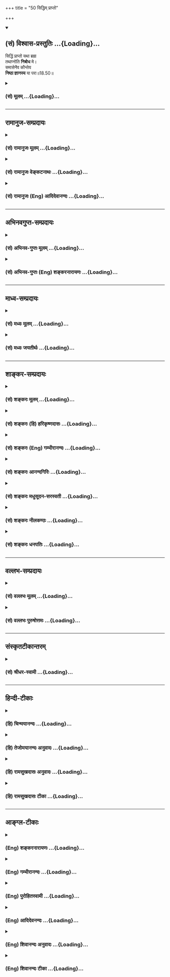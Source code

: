 +++
title = "50 सिद्धिम् प्राप्तो"

+++
<div class="js_include" newlevelforh1="2" title="(सं) विश्वास-प्रस्तुतिः" unfilled url="/purANam_vaiShNavam/mahAbhAratam/06-bhIShma-parva/03-bhagavad-gItA-parva/saMskRtam/vishvAsa-prastutiH/18_moxa-saMnyAsa-yogaH/50_siddhim_prApto.md">
<details open><summary><h2>(सं) विश्वास-प्रस्तुतिः ...{Loading}...</h2></summary>

सिद्धिं प्राप्तो यथा ब्रह्म  
तथाप्नोति **निबोध** मे।  
समासेनैव कौन्तेय  
**निष्ठा ज्ञानस्य** या परा॥18.50॥
</details>
</div>
<div class="js_include collapsed" newlevelforh1="3" title="(सं) मूलम्" unfilled url="/purANam_vaiShNavam/mahAbhAratam/06-bhIShma-parva/03-bhagavad-gItA-parva/saMskRtam/mUlam/18_moxa-saMnyAsa-yogaH/50_siddhim_prApto.md">
<details><summary><h3>(सं) मूलम् ...{Loading}...</h3></summary>

सिद्धिं प्राप्तो यथा ब्रह्म तथाप्नोति निबोध मे।  
समासेनैव कौन्तेय निष्ठा ज्ञानस्य या परा।।18.50।।
</details>
</div>


_________________
## रामानुज-सम्प्रदायः
<div class="js_include collapsed" newlevelforh1="3" title="(सं) रामानुजः मूलम्" unfilled url="/purANam_vaiShNavam/mahAbhAratam/06-bhIShma-parva/03-bhagavad-gItA-parva/saMskRtam/rAmAnujaH/mUlam/18_moxa-saMnyAsa-yogaH/50_siddhim_prApto.md">
<details><summary><h3>(सं) रामानुजः मूलम् ...{Loading}...</h3></summary>

।।18.50।।**सिद्धिं प्राप्तः** आप्रयाणाद् अहरहः
अनुष्ठीयमानकर्मयोगनिष्पाद्यध्यानसिद्धिं प्राप्तो **यथा** येन प्रकारेण
वर्तमानो **ब्रह्म** प्राप्नोति **तथा समासेन मे निबोध।** तद् एव ब्रह्म
विशिष्यते **निष्ठा ज्ञानस्य या परा** इति। ज्ञानस्य ध्यानात्मकस्य या परा
निष्ठा परं प्राप्यम् इत्यर्थः।

</details>
</div>
<div class="js_include collapsed" newlevelforh1="3" title="(सं) रामानुजः वेङ्कटनाथः" unfilled url="/purANam_vaiShNavam/mahAbhAratam/06-bhIShma-parva/03-bhagavad-gItA-parva/saMskRtam/rAmAnujaH/venkaTanAthaH/18_moxa-saMnyAsa-yogaH/50_siddhim_prApto.md">
<details><summary><h3>(सं) रामानुजः वेङ्कटनाथः ...{Loading}...</h3></summary>

  
  
।।18.50।। सिद्धिं प्राप्तः इत्यस्योक्तानुवादतां
सप्रकारहेतुनिर्देशेनाऽऽहआप्रयाणादिति। सिद्धिं प्राप्तस्य
ब्रह्मप्राप्त्यभिधानात्तद्व्यतिरिक्तविषयत्वज्ञापनायध्यानसिद्धिमित्युक्तम्। यथा
इत्यस्यानन्तरग्रन्थानुसारेण पुरुषव्यापारोपादेयप्रापकप्रकारपरतामाह -- येन
प्रकारेण वर्तमान इति। मे निबोध मत्तो निश्चयेनावधारयेत्यर्थः। परमे फले
ह्युपायो नितिष्ठति अतस्तदेवोपायपर्यवसानभूमितया निष्ठेत्युच्यत
इत्यभिप्रायेणाऽऽह -- तदेव ब्रह्म विशेष्यत इति।
ज्ञानशब्दस्यात्रानन्तरोच्यमानध्यानविश्रान्तिमाह -- ध्यानात्मकस्येति।  
  

</details>
</div>
<div class="js_include collapsed" newlevelforh1="3" title="(सं) रामानुजः (Eng) आदिदेवानन्दः" unfilled url="/purANam_vaiShNavam/mahAbhAratam/06-bhIShma-parva/03-bhagavad-gItA-parva/saMskRtam/rAmAnujaH/english/AdidevAnandaH/18_moxa-saMnyAsa-yogaH/50_siddhim_prApto.md">
<details><summary><h3>(सं) रामानुजः (Eng) आदिदेवानन्दः ...{Loading}...</h3></summary>

18.50 One who has attained 'perfection', viz., one who has attained
perfection in meditation generated by the Karma Yoga performed day after
day till death - how, in what way, he attains the brahman, learn this
from Me in brief. It is the same Brahman who is described as the supreme
consummation of knowledge. The meaning is that the self is the supreme
consummation, the supreme end, of knowledge which is of the nature of
meditation.

</details>
</div>


_________________
## अभिनवगुप्त-सम्प्रदायः
<div class="js_include collapsed" newlevelforh1="3" title="(सं) अभिनव-गुप्तः मूलम्" unfilled url="/purANam_vaiShNavam/mahAbhAratam/06-bhIShma-parva/03-bhagavad-gItA-parva/saMskRtam/abhinava-guptaH/mUlam/18_moxa-saMnyAsa-yogaH/50_siddhim_prApto.md">
<details><summary><h3>(सं) अभिनव-गुप्तः मूलम् ...{Loading}...</h3></summary>

।।18.41 -- 18.60।। एवमियता षण्णां प्रत्येकं त्रिस्वरूपत्वं धृत्यादीनां च
प्रतिपादितम्। तन्मध्यात्,सात्त्विके राशौ वर्तमानो दैवीं संपदं प्राप्त इह
ज्ञाने योग्यः; त्वं च तथाविधः इत्यर्जुनः प्रोत्साहितः। अधुना तु इदमुच्यते
-- यदि तावदनया ज्ञानबुद्ध्या कर्मणि भवान् प्रवर्तते तदा
स्वधर्मप्रवृत्त्या विज्ञानपूततया च न कर्मसंबन्धस्तव। अथैतन्नानुमन्यसे;
तदवश्यं तव प्रवृत्त्या तावत् भाव्यम् जातेरेव तथाभावे स्थितत्वात्। यतः
सर्वः स्वभावनियतः +++(S;;N स्वस्वभावनियतः )+++ कुतश्चिद्दोषात्
तिरोहिततत्स्वभावः +++(S;;N -- हिततत्तत्स्वभावः )+++ कंचित्कालं भूत्वापि;
तत्तिरोधायकविगमे स्वभावं व्यक्त्यापन्नं लभत एव। तथाहि एवंविधो वर्णनां
स्वभावः। एवमवश्यंभाविन्यां प्रवृत्तौ ततः फलविभागिता भवेत्।। तदाह --
ब्राह्मणेत्यादि अवशोऽपि तत् इत्यन्तम्। ब्राह्मणादीनां
कर्मप्रविभागनिरूपणस्य स्वभावोऽश्यं नातिक्रामति,+++(S; ; N omit न and read
अतिक्रामति )+++ इति क्षत्रियस्वभावस्य भवतोऽनिच्छतोऽपि प्रकृतिः स्वभावाख्या
नियोक्तृताम् अव्यभिचारेण भजते। केवलं तया नियुक्तस्य पुण्यपापसंबन्धः। अतः
मदभिहितविज्ञानप्रमाणपुरःसरीकारेण कर्माण्यनुतिष्ठ। तथा सति बन्धो
निवर्त्स्यति। इत्यस्यार्थस्य परिकरघटनतात्पर्यं +++(S; ; N -- करबन्धघटन --
)+++ महावाक्यार्थस्य। अवान्तरवाक्यानां स्पष्टा ( ष्टोऽ ) र्थः। समासेन +++(S
omits समासेन )+++ ( श्लो. 50 ) संक्षेपेण। ज्ञानस्य; प्रागुक्तस्य। निष्ठां (
ष्ठा ) वाग्जालपरिहारेण निश्चितामाह। बुद्ध्या विशुद्धया इत्यादि सर्वमेतत्
व्याख्यातप्रायमिति न पुनरायस्यते,+++(N -- रारभ्यते )+++।

</details>
</div>
<div class="js_include collapsed" newlevelforh1="3" title="(सं) अभिनव-गुप्तः (Eng) शङ्करनारायणः" unfilled url="/purANam_vaiShNavam/mahAbhAratam/06-bhIShma-parva/03-bhagavad-gItA-parva/saMskRtam/abhinava-guptaH/english/shankaranArAyaNaH/18_moxa-saMnyAsa-yogaH/50_siddhim_prApto.md">
<details><summary><h3>(सं) अभिनव-गुप्तः (Eng) शङ्करनारायणः ...{Loading}...</h3></summary>

18.50 See Comment under 18.60

</details>
</div>


_________________
## माध्व-सम्प्रदायः
<div class="js_include collapsed" newlevelforh1="3" title="(सं) मध्वः मूलम्" unfilled url="/purANam_vaiShNavam/mahAbhAratam/06-bhIShma-parva/03-bhagavad-gItA-parva/saMskRtam/madhvaH/mUlam/18_moxa-saMnyAsa-yogaH/50_siddhim_prApto.md">
<details><summary><h3>(सं) मध्वः मूलम् ...{Loading}...</h3></summary>

।।18.50।। यथा येनोपायेन सिद्धिं प्राप्तो ब्रह्माप्नोति तथा निबोध। या
सिद्धिर्ज्ञानस्य परा निष्ठा।

</details>
</div>
<div class="js_include collapsed" newlevelforh1="3" title="(सं) मध्वः जयतीर्थः" unfilled url="/purANam_vaiShNavam/mahAbhAratam/06-bhIShma-parva/03-bhagavad-gItA-parva/saMskRtam/madhvaH/jayatIrthaH/18_moxa-saMnyAsa-yogaH/50_siddhim_prApto.md">
<details><summary><h3>(सं) मध्वः जयतीर्थः ...{Loading}...</h3></summary>

।।18.50।। सिद्धिं प्राप्तः इति योगसिद्धिप्राप्त्यनन्तरं
ब्रह्मप्राप्तावुपायकथनं प्रतिज्ञायत इत्यन्यथाप्रतीतिनिरासार्थं व्याचष्टे
-- **यथे**ति। ब्रह्माप्नोति इत्यनुवादमात्रम्। तथा तमुपायम्। प्रतीत
एवार्थः किं न स्यात् इति चेत्; न सिद्धेर्ज्ञाननिष्ठात्मकत्वेनाभिधानात्।
ज्ञानस्य च ब्रह्मप्राप्तावनपेक्षत्वादिति भावेन निष्ठेत्येतद्व्याचष्टे --
**ये**ति।

</details>
</div>


_________________
## शाङ्कर-सम्प्रदायः
<div class="js_include collapsed" newlevelforh1="3" title="(सं) शङ्करः मूलम्" unfilled url="/purANam_vaiShNavam/mahAbhAratam/06-bhIShma-parva/03-bhagavad-gItA-parva/saMskRtam/shankaraH/mUlam/18_moxa-saMnyAsa-yogaH/50_siddhim_prApto.md">
<details><summary><h3>(सं) शङ्करः मूलम् ...{Loading}...</h3></summary>

।।18.50।। --,**सिद्धिं प्राप्तः** स्वकर्मणा ईश्वरं समभ्यर्च्य
तत्प्रसादजां कायेन्द्रियाणां ज्ञाननिष्ठायोग्यतालक्षणां सिद्धिं प्राप्तः
-- सिद्धिं प्राप्तः इति तदनुवादः उत्तरार्थः। किं तत् उत्तरम्; यदर्थः
अनुवादः इति; उच्यते -- **यथा** येन प्रकारेण ज्ञाननिष्ठारूपेण **ब्रह्म**
परमात्मानम् **आप्नोति; तथा** तं प्रकारं ज्ञाननिष्ठाप्राप्तिक्रमं **मे**
मम वचनात् **निबोध** त्वं निश्चयेन अवधारय इत्येतत्। किं विस्तरेण न इति आह
-- **समासेनैव** संक्षेपेणैव हे **कौन्तेय;** यथा ब्रह्म प्राप्नोति तथा
निबोधेति। अनेन या प्रतिज्ञाता ब्रह्मप्राप्तिः; ताम् इदंतया दर्शयितुम् आह
-- **निष्ठा ज्ञानस्य या परा** इति। निष्ठा पर्यवसानं परिसमाप्तिः
इत्येतत्। कस्य ब्रह्मज्ञानस्य या परा। कीदृशी सा यादृशम् आत्मज्ञानम्।
कीदृक् तत् यादृशः आत्मा। कीदृशः सः यादृशो भगवता उक्तः; उपनिषद्वाक्यैश्च
न्यायतश्च।।  
  
ननु विषयाकारं ज्ञानम्। न ज्ञानविषयः; नापि आकारवान् आत्मा इष्यते क्वचित्।
ननु आदित्यवर्णम् भारूपः स्वयंज्योतिः इति आकारवत्त्वम् आत्मनः श्रूयते। न
तमोरूपत्वप्रतिषेधार्थत्वात् तेषां वाक्यानाम् --
द्रव्यगुणाद्याकारप्रतिषेधे आत्मनः तमोरूपत्वे प्राप्ते तत्प्रतिषेधार्थानि
आदित्यवर्णम् (गीता 8।9) इत्यादीनि वाक्यानि। अरूपम् इति च विशेषतः
रूपप्रतिषेधात्। अविषयत्वाच्च -- न संदृशे तिष्ठति रूपमस्य न चक्षुषा
पश्यति कश्चनैनम् (श्वे0 उ₀ 4।20) अशब्दमस्पर्शम् (क0 उ₀ 1।3।15) इत्यादैः।
तस्मात् आत्माकारं ज्ञानम् इति अनुपपन्नम्।। कथं तर्हि आत्मनः ज्ञानम् सर्वं
हि यद्विषयं यत् ज्ञानम्; तत् तदाकारं भवति। निराकारश्च आत्मा इत्युक्तम्।
ज्ञानात्मनोश्च उभयोः निराकारत्वे कथं तद्भावनानिष्ठा इति न
अत्यन्तनिर्मलत्वातिस्वच्छत्वातिसूक्ष्मत्वोपपत्तेः आत्मनः। बुद्धेश्च
आत्मवत् नैर्मल्याद्युपपत्तेः आत्मचैतन्याकाराभासत्वोपपत्तिः। बुद्ध्याभासं
मनः; तदाभासानि इन्द्रियाणि; इन्द्रियाभासश्च देहः। अतः लौकिकैः देहमात्रे
एव आत्मदृष्टिः क्रियते।।  
  
देहचैतन्यवादिनश्च लोकायतिकाः चैतन्यविशिष्टः कायः पुरुषः इत्याहुः। तथा
अन्ये इन्द्रियचैतन्यवादिनः; अन्ये मनश्चैतन्यवादिनः; अन्ये
बुद्धिचैतन्यवादिनः। ततोऽपि आन्तरम् अव्यक्तम् अव्याकृताख्यम्
अविद्यावस्थम् आत्मत्वेन प्रतिपन्नाः केचित्। सर्वत्र बुद्ध्यादिदेहान्ते
आत्मचैतन्याभासता आत्मभ्रान्तिकारणम् इत्यतश्च आत्मविषयं ज्ञानं न
विधातव्यम्। किं तर्हि नामरूपाद्यनात्माध्यारोपणनिवृत्तिरेव कार्या;
आत्मचैतन्यविज्ञानं कार्यम्; अविद्याध्यारोपितसर्वपदार्थाकारैः विशिष्टतया
दृश्यमानत्वात् इति। अत एव हि विज्ञानवादिनो बौद्धाः विज्ञानव्यतिरेकेण
वस्त्वेव नास्तीति प्रतिपन्नाः; प्रमाणान्तरनिरपेक्षतां च स्वसंविदि
तत्वाभ्युपगमेन। तस्मात् अविद्याध्यारोपितनिराकरणमात्रं ब्रह्मणि
कर्तव्यम्; न तु ब्रह्मविज्ञाने यत्नः; अत्यन्तप्रसिद्धत्वात्।
अविद्याकल्पितनामरूपविशेषाकारापहृतबुद्धीनाम् अत्यन्तप्रसिद्धं सुविज्ञेयम्
आसन्नतरम् आत्मभूतमपि; अप्रसिद्धं दुर्विज्ञेयम् अतिदूरम् अन्यदिव च
प्रतिभाति अविवेकिनाम्। बाह्याकारनिवृत्तबुद्धीनां तु
लब्धगुर्वात्मप्रसादानां न अतः परं सुखं सुप्रसिद्धं सुविज्ञेयं
स्वासन्नतरम् अस्ति। तथा चोक्तम् -- प्रत्यक्षावगमं धर्म्यम् (गीता 9।2)
इत्यादि।। केचित्तु पण्डितंमन्याः निराकारत्वात् आत्मवस्तु न उपैति बुद्धिः।
अतः दुःसाध्या सम्यग्ज्ञाननिष्ठा इत्याहुः। सत्यम् एवं
गुरुसंप्रदायरहितानाम् अश्रुतवेदान्तानाम् अत्यन्तबहिर्विषयासक्तबुद्धीनां
सम्यक्प्रमाणेषु अकृतश्रमाणाम्। तद्विपरीतानां तु
लौकिकग्राह्यग्राहकद्वैतवस्तुनि सद्बुद्धिः नितरां दुःसंपाधा;
आत्मचैतन्यव्यतिरेकेण वस्त्वन्तरस्य अनुपलब्धेः; यथा च एतत् एवमेव; न
अन्यथा इति अवोचाम उक्तं च भगवता यस्या जाग्रति भूतानि सा निशा पश्यतो
मुनेः (गीता 2।69) इति। तस्मात् बाह्याकारभेदबुद्धिनिवृत्तिरेव
आत्मस्वरूपावलम्बनकारणम्। न हि आत्मा नाम कस्यचित् कदाचित् अप्रसिद्धः
प्राप्यः हेयः उपादेयो वा अप्रसिद्धे हि तस्मिन् आत्मनि स्वार्थाः सर्वाः
प्रवृत्तयः व्यर्थाः प्रसज्येरन्। न च देहाद्यचेतनार्थत्वं शक्यं
कल्पयितुम्। न च सुखार्थं सुखम्; दुःखार्थं दुःखम्।
आत्मावगत्यवसानार्थत्वाच्च सर्वव्यवहारस्य। तस्मात् यथा स्वदेहस्य
परिच्छेदाय न प्रमाणान्तरापेक्षा; ततोऽपि आत्मनः अन्तरतमत्वात् तदवगतिं
प्रति न प्रमाणान्तरापेक्षा इति आत्मज्ञाननिष्ठा विवेकिनां सुप्रसिद्धा इति
सिद्धम्।। येषामपि निराकारं ज्ञानम् अप्रत्यक्षम्; तेषामपि ज्ञानवशेनैव
ज्ञेयावगतिरिति ज्ञानम् अत्यन्तप्रसिद्धं सुखादिवदेव इति अभ्युपगन्तव्यम्।
जिज्ञासानुपपत्तेश्च -- अप्रसिद्धं चेत् ज्ञानम्; ज्ञेयवत् जिज्ञास्येत।
यथा ज्ञेयं घटादिलक्षणं ज्ञानेन ज्ञाता व्याप्तुम् इच्छति; तथा ज्ञानमपि
ज्ञानान्तरेण ज्ञातव्यम् आप्तुम् इच्छेत्। न एतत् अस्ति। अतः
अत्यन्तप्रसिद्धं ज्ञानम्; ज्ञातापि अत एव,प्रसिद्धः इति। तस्मात् ज्ञाने
यत्नो न कर्तव्यः; किं तु अनात्मनि आत्मबुद्धिनिवृत्तावेव। तस्मात्
ज्ञाननिष्ठा सुसंपाद्या।। सा इयं ज्ञानस्य परा निष्ठा उच्यते; कथं कार्या
इति --,

</details>
</div>
<div class="js_include collapsed" newlevelforh1="3" title="(सं) शङ्करः (हि) हरिकृष्णदासः" unfilled url="/purANam_vaiShNavam/mahAbhAratam/06-bhIShma-parva/03-bhagavad-gItA-parva/saMskRtam/shankaraH/hindI/harikRShNadAsaH/18_moxa-saMnyAsa-yogaH/50_siddhim_prApto.md">
<details><summary><h3>(सं) शङ्करः (हि) हरिकृष्णदासः ...{Loading}...</h3></summary>

।।18.50।। पूर्वोक्त स्वधर्मानुष्ठानद्वारा ईश्वरार्चनरूप साधनसे उत्पन्न
हुई; ज्ञाननिष्ठाप्राप्तिकी योग्यतारूप सिद्धिको; जो प्राप्त कर चुका है और
जिसमें आत्मविषयक विवेकज्ञान उत्पन्न हो गया है; उस पुरुषको; जिस क्रमसे
केवल आत्मज्ञाननिष्ठारूप नैष्कर्म्यसिद्धि मिलती है; वह ( क्रम ) बतलाना
है; अतः कहते हैं --, सिद्धिको प्राप्त हुआ; अर्थात् अपने कर्मोंद्वारा
ईश्वरकी पूजा करके; उसकी कृपासे उत्पन्न हुई शरीर और इन्द्रियोंकी
ज्ञाननिष्ठाप्राप्तिका योग्यतारूप सिद्धिको प्राप्त हुआ पुरुष -- यह
पुनरुक्ति आगे कहे जानेवाले वचनोंके साथ सम्बन्ध जो़ड़नेके लिये है। वे आगे
कहे जानेवाले वचन कौनसे हैं जिनके लिये पुनरुक्ति है सो बतलाते हैं -- जिस
ज्ञाननिष्ठारूप प्रकारसे ( साधक ब्रह्मको) -- परमात्माको पाता है; उस
प्रकारको ; यानी ज्ञाननिष्ठाप्राप्तिके क्रमको; तू मेरे वचनोंसे
निश्चयपूर्वक समझ। क्या ( उसका ) विस्तारपूर्वक ( वर्णन करेंगे ) इसपर कहते
हैं कि नहीं। हे कौन्तेय समाससे अर्थात् संक्षेपसे ही; जिस क्रमसे ब्रह्मको
प्राप्त होता है; उसे समझ। इस वाक्यसे जिस ब्रह्मप्राप्तिके लिये प्रतिज्ञा
की थी; उसे इदंरूपसे ( स्पष्ट ) दिखानेके लिये कहते हैं कि ज्ञानकी जो
परानिष्ठा है उसको सुन। अन्तिम अवधिपरिसमाप्तिका नाम निष्ठा है। ऐसी जो
ब्रह्मज्ञानकी परमावधि है ( उसको सुन )। वह ( ब्रह्मज्ञानकी निष्ठा ) कैसी
है जैसा कि आत्मज्ञान है। वह कैसा है जैसा आत्मा है। वह,( आत्मा ) कैसा है
जैसा भगवान्ने बतलाया है तथा जैसा उपनिषद्वाक्योंद्वारा कहा गया है और जैसा
न्यायसे सिद्ध है। पू₀ -- ज्ञान विषयाकार होता है; परंतु आत्मा न तो कहीं
भी विषय माना जाता है और न आकारवान् ही। उ₀ -- किंतु आदित्यवर्ण
प्रकाशस्वरूप स्वयंज्योति इस तरह आत्माका आकारवान् होना तो श्रुतिमें कहा
है। पू₀ -- यह कहना ठीक नहीं क्योंकि वे वाक्य तमःस्वरूपत्वका निषेध करनेके
लिये कहे गये हैं। अर्थात् आत्मामें द्रव्यगुण आदिके आकारका प्रतिषेध
करनेपर जो आत्माके अन्धकाररूप माने जानेकी आशङ्का होती है; उसका प्रतिषेध
करनेके लिये ही आदित्यवर्णम् इत्यादि वाक्य हैं क्योंकि अरूपम् आदि
वाक्योंसे विशेषतः रूपका प्रतिषेध किया गया है और इसका ( आत्माका ) रूप
इन्द्रियोंके सामने नहीं ठहरता; इसको ( आत्माको ) कोई भी आंखोंसे नहीं देख
सकता यह अशब्द है; अस्पर्श है इत्यादि वचनोंसे भी आत्मा किसीका विषय नहीं
है; यह बात कही गयी है। सुतरां जैसा आत्मा है वैसा ही ज्ञान है यह कहना
युक्तियुक्त नहीं है। तब फिर आत्माका ज्ञान कैसे होता है क्योंकि सभी
ज्ञान; जिसको विषय करते हैं उसीके आकारवाले होते हैं और आत्मा निराकार है
ऐसा कहा है। फिर ज्ञान और आत्मा दोनों निराकार होनेसे उसमें भावना और
निष्ठा कैसे हो सकती है उ₀ -- यह कहना ठीक नहीं क्योंकि आत्माका अत्यन्त
निर्मलत्व; स्वच्छत्व और सूक्ष्मत्व सिद्ध है और बुद्धिका भी आत्माके सदृश
निर्मलत्व आदि सिद्ध है; इसलिये उसका आत्मचैतन्यके आकारसे आभासित होना बन
सकता है। बुद्धिसे आभासित मन; मनसे आभासित इन्द्रियाँ और इन्द्रियोंसे
आभासित स्थूल शरीर है। इसलिये सांसारिक मनुष्य देहमात्रमें ही आत्मदृष्टि
करते हैं। देहात्मवादी लोकायतिक; चेतनाविशिष्ट शरीर ही आत्मा है ऐसा कहते
हैं; दूसरे; इन्द्रियोंको चेतन कहनेवाले हैं तथा कोई मनको और कोई बुद्धिको
चेतन कहनेवाले हैं। कितने ही; उस बुद्धिके भी भीतर व्याप्त;
अव्यक्तकोअव्याकृतसंज्ञक अविद्यावस्थ ( चिदाभास ) को आत्मरूपसे समझनेवाले
हैं। बुद्धिसे लेकर शरीरपर्यन्त सभी जगह आत्मचैतन्यका आभास ही उनमें
आत्माकी भ्रान्तिका कारण है। अतः ( यह सिद्ध हुआ कि ) आत्मविषयक ज्ञान
विधेय नहीं है। तो क्या विधेय है नामरूप आदि अनात्मा वस्तुओंका जो आत्मामें
अध्यारोप है उसकी निवृत्ति ही कर्तव्य है। आत्मचैतन्यका विज्ञान प्राप्त
करना नहीं है क्योंकि ज्ञान; अविद्याद्वारा आरोपित समस्त पदार्थोंके
आकारमें ही विशेषरूपसे ग्रहण किया हुआ है। यही कारण है कि विज्ञानवादी
बौद्ध विज्ञानसे अतिरिक्त अन्य कोई वस्तु ही नहीं है इस प्रकार मानते हैं
और उस ज्ञानको स्वसंवेद्य माननेके कारण प्रमाणान्तरकी आवश्यकता नहीं मानते।
सुतरां ब्रह्ममें जो अविद्याद्वारा अध्यारोप किया गया है; उसका
निराकरणमात्र कर्तव्य है। ब्रह्मज्ञानके लिये प्रयत्न कर्तव्य नहीं है
क्योंकि ब्रह्म तो अत्यन्त प्रसिद्ध ही है। ब्रह्म यद्यपि अत्यन्त
प्रसिद्ध; सुविज्ञेय; अति समीप और आत्मस्वरूप है तो भी वह विवेकरहित
मनुष्योंको; अविद्याकल्पित नामरूपके भेदसे उनकी बुद्धि भ्रमित हो जानेके
कारण; अप्रसिद्ध; दुर्विज्ञेय; अति दूर और दूसरासा प्रतीत हो रहा है। परंतु
जिनकी बाह्याकार बुद्धि निवृत्त हो गयी है; जिन्होंने गुरु और आत्माकी कृपा
लाभ कर ली है; उनके लिये इससे अधिक सुप्रसिद्ध; सुविज्ञेय; सुखस्वरूप और
अपने समीप कुछ भी नहीं है। प्रत्यक्षउपलब्ध धर्ममय इत्यादि वाक्योंसे भी
यही बात कही गयी है। कितने ही अपनेको पण्डित माननेवाले यों कहते हैं कि
आत्मतत्त्व निराकार होनेके कारण उसको बुद्धि नहीं पा सकती अतः सम्यक्
ज्ञाननिष्ठा दुःसाध्य है। ठीक है; जो गुरुपरम्परासे रहित हैं; जिन्होंने
वेदान्तवाक्योंको ( विधिपूर्वक ) नहीं सुना है; जिनकी बुद्धि सांसारिक
विषयोंमें अत्यन्त आसक्त हो रही है; जिन्होंने यथार्थ ज्ञान करानेवाले
प्रमाणोंमें परिश्रम नहीं किया है; उनके लिये यही बात है। परंतु जो उनसे
विपरीत हैं; उनके लिये तो; लौकिक ग्राह्यग्राहक भेदयुक्त,वस्तुओंमें सद्भाव
सम्पादन करना ( इनको सत्य समझना ) अत्यन्त कठिन है क्योंकि उनको
आत्मचैतन्यसे अतिरिक्त दूसरी वस्तुकी उपलब्धि ही नहीं होती। यह ठीक इसी तरह
है; अन्यथा नहीं है। यह बात हम पहले सिद्ध कर आये हैं और भगवान्ने भी कहा
है कि जिसमें सब प्राणी जागते हैं; ज्ञानी मुनिकी वही रात्रि है इत्यादि।
सुतरां आत्मस्वरूपके अवलम्बनमें; बाह्य नानाकार भेदबुद्धिकी निवृत्ति ही
कारण है क्योंकि आत्मा कभी किसीके भी लिये अप्रसिद्ध; प्राप्तव्य; त्याज्य
या उपादेय नहीं हो सकता। आत्माको अप्रसिद्ध मान लेनेपर तो सभी
प्रवृत्तियोंको निरर्थक मानना सिद्ध होगा। इसके सिवा न तो यह कल्पना की जा
सकती है कि अचेतन शरीरादिके लिये ( सब कर्म किये जाते हैं ) और न यही कि
सुखके लिये सुख है या दुःखके लिये दुःख है क्योंकि सारे व्यवहारका प्रयोजन
अन्तमें आत्माके ज्ञानका विषय बन जाना है। इसलिये; जैसे अपने शरीरको
जाननेके लिये अन्य प्रमाणकी अपेक्षा नहीं है; वैसे ही आत्मा उससे भी अधिक
अन्तरतम होनेके कारण आत्माको जाननेके लिये प्रमाणान्तरकी आवश्यकता नहीं है
अतः यह सिद्ध हुआ कि विवेकियोंके लिये आत्मज्ञाननिष्ठा सुप्रसिद्ध है।
जिनके मतमें ज्ञान निराकार और अप्रत्यक्ष है उनको भी; ज्ञेयका बोध ( अनुभव
) ज्ञानके ही अधीन होनेके कारण; सुखादिकी तरह ही ज्ञान अत्यन्त प्रसिद्ध
है; यह मान लेना चाहिये। तथा ज्ञानको जाननेके लिये जिज्ञासा नहीं होती
इसलिये भी ( यह मान लेना चाहिये कि ज्ञान प्रत्यक्ष है ) यदि ज्ञान
अप्रत्यक्ष होता; तो अन्य ज्ञेय वस्तुओंकी तरह उसको भी जाननेके लिये इच्छा
की जाती; अर्थात् जैसे ज्ञाता ( पुरुष ) घटादिरूप ज्ञेय पदार्थोंका ज्ञानके
द्वारा अनुभव करना चाहता है; उसी तरह उस ज्ञानको भी अन्य ज्ञानके द्वारा
जाननेकी इच्छा करता; परंतु यह बात नहीं है।  
  
सुतरां ज्ञान अत्यन्त प्रत्यक्ष है और इसीलिये ज्ञाता भी अत्यन्त ही
प्रत्यक्ष है। अतः ज्ञानके लिये प्रयत्न कर्तव्य नहीं है; किंतु
अनात्मबुद्धिकी निवृत्तिके लिये ही कर्तव्य है इसीलिये ज्ञाननिष्ठा
सुसंपाद्य है।।50।।

</details>
</div>
<div class="js_include collapsed" newlevelforh1="3" title="(सं) शङ्करः (Eng) गम्भीरानन्दः" unfilled url="/purANam_vaiShNavam/mahAbhAratam/06-bhIShma-parva/03-bhagavad-gItA-parva/saMskRtam/shankaraH/english/gambhIrAnandaH/18_moxa-saMnyAsa-yogaH/50_siddhim_prApto.md">
<details><summary><h3>(सं) शङ्करः (Eng) गम्भीरानन्दः ...{Loading}...</h3></summary>

18.50 Nibodha, understand for certain; me, from Me, from My utterance-.
Is it elaborately; The Lord says, no, samasena, in brief; eva, indeed, O
son of Kunti, how siddhim praptah, one who has achieved success, one
who, by worshipping God through one's duties, has achieved success in
the form of fitness of the body and organs for steadfastness in
Knowledge, which comes from His grace; (-the reiteration of the phrase
siddhim praptah is meant for introducing what follows; what is that
succeeding subject for which this reiteration stands is being answered:)
yatha tatha, that process by which, that process in the form of
steadfastness in Knowledge, by which that process of aciring
steadfastness in Knowledge by which; apnoti, attains; brahma, Brahman,
th supreme Self-. In order to point out-as 'It is this'-the realization
of Brahman which was promised in, 'that process by which one৷৷.attains
Brahman,' the Lord says; ya, which; is the para, supreme; nistha,
consummation, i.e. the supreme culmination; jnanasya, of Knowledge. Of
what; Of the knowledge of Brahman. Of what kind is it; It is of the same
kind as the realization of the Self. Of what kind is that; As is the
Self. Of what nature is It; As has been described by the Lord and the
Upanisadic texts, and established through reason. Objection: Is it not
that knowledge takes the form of its object; But it is not admitted
anywhere that the Self is an object, or even that It has form.
Pseudo-Vedantin: Is it not heard of in such texts as, 'radiant like the
sun' (Sv. 3.8), 'Of the nature of effulgence' (Ch. 3.14.2) and
'Self-effulgent' (Br. 4.3.9), that the Self has form; Objection: No,
because those sentences are meant for refuting the idea that the Self is
of the nature of darkness. When the Self is denied of possessing forms
of substance, ality, etc., the contingency arises of the Self's being of
the nature of darkness. The sentences, 'radiant like the sun,' etc. are
meant for ruting this. And this follows from the specific denial of from
by saying, 'Formless' (Ka. 1.3.15), and from such texts as, 'His form
does not exist within the range of vision; nobody sees Him with the eye'
(Ka. 2.3.9: Sv. 4.20), 'soundless, touchless' (ka. 1.3.15), etc. which
show that the Self is not an object of perception. Therefore it remains
unproved that there can be any knowledge which takes the form of the
Self. How, then, can there be the knowledge of the Self; For, all
knowledge that there can be with regard to objects assumes their
respective forms. And it has been said that the Self has no form.
Moreover, if both knowledge and the Self be formless, then how can there
be the consummation \[Firmness in Self-realization.\] of the (repeated)
contemplation on that (knowledge of the Self); Vedantin: No. Since it
can be established that the Self is supremely taintless, pure and
subtle, and it can also be established that the intellect can have
taintlessness etc. like the Self, therefore it stands to reason that the
intellect can take a form resembling the consciousness of the Self. The
mind becomes impressed with the semblance of the intellect; the organs
become impressed with the semblance of the mind; and the body becomes
impressed with the semblance of hte organs. Hence it is that the idea of
the body itself being the Self is held by ordinary people. The
Lokayatikas (materialists), who hold that the body is identical with
consciousness, say that a person is a body endowed with consciousness;
so also there are others who say that the organs are identical with
consciousness; there are others who say that the mind is identical with
consciousness, and still others who say that the intellect is identical
with consciousness. Some accept as the Self the Unmanifest \[The inmost
Ruler (antaryamin), possessing a semblance of Consciousness.\], called
the Undifferentiated, which is more internal than that (intellect) and
is within the domain of (primordial) ignorance. Indeed, in every case,
beginning from the intellect to the body, the cause of mis-conceived
Selfhood is the semblance of the Consciousness that is the Self. Hence,
knowledge about the Self is not a subject for injunction. What then;
Only the eradication of the superimposition of name, form, etc., which
are not the Self, is what has to be undertaken, but not the knowledge of
the Self that is Consciousness. For it is the Self which is experienced
as possessed of the forms of all the various objects that are
superimposed (on It) through ignorance. It is evidently because of this
that the Buddhists who uphold the view of (momentary) consciousness have
concluded that there is no substance at all apart from (momentary)
consciousness, and that it is not in need of any other valid proof since
they hold that it is self-cognized. Therefore, what is to be undertaken
is only the elimination of the superimposition on Brahman through
ignorance, but no effort is needed for knowing Brahman (Consciousness),
for It is ite self-evident! It is because the intellect is distracted by
particular appearances of name and form imagined through ignorance that
Brahman, even though self-evident, easily realizable, nearer than all
else and identical with oneself, appears to be concealed, difficult to
realize, very far and different, But to those whose intellect has become
free from external appearances and who have obtained the grace of a
teacher and serenity of mind, there is nothing more blissful, manifest,
well known, easily realized and nearer to oneself than this Self. And
thus it has been declared, 'directly realizable, righteous,' etc. (9.2).
However, some wiseacres assert that the intellect cannot comprehend the
entity called the Self since It is formless; hence, complete
steadfastness in Knowledge is impossible. This is truly so for those who
have not associated with a traditional line of teachers; who have not
heard the Upanisads; whose intellects are too much engrossed with
external objects; and who have not applied themselves diligently to the
perfect means of knowledge. For those, on the other hand, who are the
opposite of these, it is absolutely impossible to have the idea of
reality with regard to empirical objects, which are within the realm of
duality involving the knower and the known, because in their case there
is no perception of any other thing apart from the Consciousness that is
the Self. We have already said how this is certainly so and not
otherwise. It has been stated by the Lord also, 'That during which
creatures keep awake, it is night to the seeing sage' (2.69). Therefore,
the cessation of the perception of differences in the form of external
things is alone the cause of resting in the reality of the Self. For,
that which is called the Self is never an object which is not well
known, attainable, rejectable or acceptable to anyone at any time. Were
that Self to be indeed not self-evident, all activities would become
meaningless. \[According to Ast. the latter portion of this sentence is:
svarthah sarvah pravrttayah vyarthah prasajyeran, all activities meant
for one's own benefit would become meaningless.-Tr.\]. For it cannot be
imagined that they could be undertaken for unconscious objects like the
body etc. Besides, it cannot be that pleasure is for pleasure's sake, or
that sorrow is for sorrow's sake. Moreover, all empirical dealings are
meant for culminating in the realization of the Self. \[According to
B.S. 3.4.26, 'On the strength of the Upanisadic sanction of sacrifices
etc. all religious activities as well are necessary৷৷.', sacrifices etc.
are meant for leading to the realization of the Self, without which they
would become meaningless.\] Therefore, just as for knowing one's own
body there is no need of any other (external) means of knowledge so also
there is no need of any other means of knowledge, for the realization of
the Self which is innermost (in relation to the body etc.). Hence it is
established that steadfastness in the knowledge of the Self is a fact
very well known to the discriminating people. Even to those who hold
that knowledge is formless and not cognized by direct perception,
cognition of an object is dependent on knowledge. Hence it has to be
admitted that knowledge is as immediate as pleasure etc. And this
follows also from the impossibility of a desire to know (knowledge). Had
knowledge been not self-evident, it could have been sought for like any
object of knowledge. And in that case, as \[This is Ast.'s reading;
others read tatha.-Tr.\] a knower seeks to perceive through knowledge
such objects of knowledge as pot etc., similarly the knower would have
sought to perceive knowledge through another knowledge! But this is not
the case. Therefore knowledge is ite self-revealing, and for the very
same reason the knower also is self-revealed. Hence, effort is not
needed for knowledge, but only for the removal of the notion of what is
not-Self. \[In place of anatma-buddhi-nivrttau, Ast. has 'anatmani
atma-buddhi-nivrttau, for the termination of thinking what is not the
Self as the Self'.-Tr.\] Conseently, steadfastness in Knowledge is easy
of accomplishment. It is being stated how this supreme consummation of
Knowledge is to be attained:

</details>
</div>
<div class="js_include collapsed" newlevelforh1="3" title="(सं) शङ्करः आनन्दगिरिः" unfilled url="/purANam_vaiShNavam/mahAbhAratam/06-bhIShma-parva/03-bhagavad-gItA-parva/saMskRtam/shankaraH/AnandagiriH/18_moxa-saMnyAsa-yogaH/50_siddhim_prApto.md">
<details><summary><h3>(सं) शङ्करः आनन्दगिरिः ...{Loading}...</h3></summary>

।।18.50।। ज्ञानप्राप्तियोग्यतावतो जातसम्यग्धियस्तत्फलप्राप्तौ
मुक्तावुक्तायां वक्तव्यशेषो नास्तीत्याशङ्क्याह -- **पूर्वोक्तेनेति।**
क्रमाख्यं वस्तु तदित्युच्यते। सिद्धिं प्राप्त इत्युक्तमेव कस्मादनूद्यते
तत्राह -- **तदनुवाद इति।** उत्तरमेव प्रश्नपूर्वकं स्फोरयति -- **किं
तदित्यादिना।** ज्ञाननिष्ठाप्राप्तिक्रमस्य विस्तरेणोक्तौ
दुर्बोधत्वमाशङ्क्य परिहरति -- **किमिति।** चतुर्थपादस्य
पूर्वेणासङ्गतिमाशङ्क्याह -- **यथेति।** निष्ठायाः
सापेक्षत्वात्प्रतिसंबन्धि प्रतिनिर्देष्टव्यमित्याह -- **कस्येति।** या
ब्रह्मज्ञानस्य परा निष्ठा सा प्रकृतस्य ज्ञानस्य निष्ठेत्याह --
**ब्रह्मेति।** तस्य परा निष्ठा न प्रसिद्धेति कृत्वा साधनानुष्ठानाधीनतया
साध्येति मत्वा पृच्छति -- **कीदृशीति।** प्रसिद्धमात्मज्ञानमनुरुध्य
ब्रह्मज्ञाननिष्ठा सुज्ञानेत्याह -- **यादृशमिति।** तत्रापि
प्रसिद्धिरसिद्धेति शङ्कते -- **कीदृगिति।** अर्थेनैव विशेषो हीति
न्यायेनोत्तरमाह -- **यादृश इति।** तस्मिन्नपि
विप्रतिपत्तेरप्रसिद्धिमभिसंधाय पृच्छति -- **कीदृश इति।**
भगवद्वाक्यान्युपनिषद्वाक्यानि चाश्रित्य परिहरति -- **यादृश इति।** न
जायते म्रियते वेत्यादीनि वाक्यानि। कूटस्थत्वमसङ्गत्वमित्यादिन्यायः।
ज्ञानस्य,विषयाकारत्वादात्मनश्चाविषयत्वादनाकारत्वाच्च
तदाकारज्ञानायोगादात्मप्रसिद्धावपि नात्मज्ञानप्रसिद्धिरिति शङ्कते --
**नन्विति।** आकारवत्त्वमात्मनः श्रुतिसिद्धमिति सिद्धान्ती शङ्कते --
**नन्वादित्येति।** उक्तवाक्यानामन्यार्थत्वदर्शनेन पूर्ववादी परिहरति --
**नेत्यादिना।** संग्रहवाक्यं प्रपञ्चयति -- **द्रव्येति।**
इतश्चाकारवत्त्वमात्मनो नास्तीत्याह -- **अरूपमिति।** यदात्मनो
विषयत्वाभावात्तद्विषयं ज्ञानं न संभवतीत्युक्तं तदुपपादयति --
**अविषयत्वाच्चेति।** आत्मनोऽविषयत्वे श्रुतिमुदाहरति -- **नेत्यादिना।**
संदृशे सम्यग्दर्शनविषयत्वायास्यात्मनो रूपं न तिष्ठतीत्यर्थः। तदेव
करणागोचरत्वेनोपपादयति -- **नेति।** शब्दादिशून्यत्वाच्चात्मा विषयो न
भवतीत्याह -- **अशब्दमिति।** आत्मनो विषयत्वाकारवत्त्वयोरभावे फलितमाह --
**तस्मादिति।** ज्ञानस्यात्माकारत्वाभावे सत्यात्मज्ञानमिति
व्यपदेशासिद्धिरित्येकदेशी शङ्कते -- **कथं तर्हीति।**
कात्रानुपपत्तिरित्याशङ्क्याह -- **सर्वं हीति।** आत्मनोऽपि तर्हि
विषयत्वेन ज्ञानस्य तदाकारत्वं स्यादित्याशङ्क्याह -- **निराकारश्चेति।**
आत्मनो विषयत्वराहित्यं चकारार्थः। आत्मवत्तज्ज्ञानस्यापि तर्हि
निराकारत्वं भविष्यतीत्यत्राह -- **ज्ञानेति।** तच्छब्देनात्मज्ञानं
गृह्यते। तस्य भावना पौनःपुन्येनानुसन्धानं तस्यानिष्ठा
समाप्तिरात्मसाक्षात्कारदार्ढ्यं नचैतत्सर्वमात्मनो ज्ञानस्य वा
निराकारत्वे सिध्यतीत्यर्थः। ज्ञानात्मनोः साम्योपन्यासेन सिद्धान्ती
समाधत्तेनेत्यादिना। यथोक्तसाम्यानुसारादात्मचैतन्याभासव्याप्ता
ज्ञानपरिणामवती बुद्धिः साभासबुद्धिव्याप्तं मनः
साभासमनोव्याप्तानीन्द्रियाणि साभासेन्द्रियव्याप्तः स्थूलो देहः। तत्र
लौकिकभ्रान्तिं प्रमाणयति -- **अत इति।** आत्मदृष्टेर्देहमात्रे
दृष्टत्वात्तत्र चैतन्याभासव्याप्तिरिन्द्रियद्वारा कल्प्यत इन्द्रियेषु च
तद्दृष्टिदर्शनाच्चैतन्याभासवत्त्वं मनोद्वारा सिध्यति मनसि
चात्मदृष्टेश्चैतन्याभासवत्त्वं बुद्धिद्वारा लभ्यते बुद्धौ
चात्मदृष्टेरज्ञानद्वारा चैतन्याभाससिद्धिरित्यर्थः। देहे
लौकिकमात्मत्वदर्शनं न्यायाभावादुपेक्षितमित्याशङ्क्याह -- **देहेति।**
तथापि कथमिन्द्रियाणां न्यायहीनमात्मत्वमिष्टमित्याशङ्क्याह -- **तथेति।**
तथापि मनसो यदात्मत्वं तन्न्यायशून्यमित्याशङ्क्याह -- **अन्य इति।**
बुद्धेरात्मत्वमपि न्यायोपेतमिति सूचयति -- **अन्ये बुद्धीति।** देहादौ
बुध्यन्ते परमात्मत्वबुद्धिर्नान्यत्रेति नियमं वारयति -- **ततोऽपीति।**
तत्र हि साभासेऽन्तर्यामिणि कारणोपासकानामात्मत्वधीरस्तीत्यर्थः।
बुद्ध्यादौ देहान्ते लौकिकपरीक्षकाणामात्मत्वभ्रान्तौ साघारणं कारणमाह --
**सर्वत्रेति।** आत्मज्ञानस्य लौकिकपरीक्षकप्रसिद्धत्वादेव विधिविषयत्वमपि
परेष्टं परास्तमित्याह -- **इत्यत इति।** ज्ञानस्य विधेयत्वाभावे किं
कर्तव्यं द्रष्टव्यादिवाक्यैरित्याशङ्क्याह -- **किंतर्हीति।**
आत्मज्ञानस्याविधेयत्वे प्रागुक्तमतःशब्दितं हेतुं विवृणोति --
**अविद्येति।** देहेन्द्रियमनोबुद्ध्यव्यक्तैरुपलभ्यमानैः सहोपलभ्यते
चैतन्यं नान्यथा तेषामुपलम्भो जडत्वादित्यत्र विज्ञानवादिभ्रान्तिं
प्रमाणयति -- **अतएवेति।** सर्वं ज्ञेयं ज्ञानव्याप्तमेव ज्ञायते तेन
ज्ञानातिरिक्तं नास्त्येव वस्तु; संमतं हि स्वप्नदृष्टं वस्तु
ज्ञानातिरिक्तं नास्तीति ते भ्राम्यन्तीत्यर्थः। ज्ञानस्यापि
ज्ञेयत्वाज्ज्ञातृ वस्त्वन्तरमेष्टव्यमित्याशङ्क्याह --
**प्रमाणान्तरेति।** ज्ञानस्य स्वेनैव
ज्ञेयत्वोपगमनेनातिरिक्तप्रमाणनिरपेक्षतां च प्रतिपन्ना इति संबन्धः।
ब्रह्मात्मनि ज्ञानस्य सिद्धत्वेनाविधेयत्वे फलितमाह -- **तस्मादिति।**
यत्नोऽत्र भावना। ब्रह्मणस्तज्ज्ञानस्य चात्यन्तप्रसिद्धत्वे कथं
ब्रह्मण्यन्यथा प्रथा लौकिकानामित्यत्राह -- **अविद्येति।** यथाप्रतिभासं
दुर्विज्ञेयत्वादिरूपमेव ब्रह्म किं न स्यात्तत्राह -- **बाह्येति।**
गुरुप्रसादः शुश्रूषया तोषितबुद्धेराचार्यस्य करुणातिरेकादेव तत्त्वं
बुध्यतामिति निरवग्रहोऽनुग्रहः;
आत्मप्रसादस्त्वधिगतपदशक्तिवाक्यतात्पर्यस्य श्रौतयुक्त्यनुसंधानादात्मनो
मनसो विषयव्यावृत्तस्य प्रत्यगेकाग्रतया तत्प्रावण्यमिति विवेकः।
आत्मज्ञानस्यात्मद्वारा प्रसिद्धत्वे वाक्योपक्रमं प्रमाणयति --
**तथाचेति।** आत्मनो निराकारत्वात्तस्मिन्बुद्धेरप्रवृत्तेः
सम्यग्ज्ञाननिष्ठा न सुसंपाद्येति मतमुत्थापयति -- **केचित्त्विति।**
बहिर्मुखानामन्तर्मुखानां वा ब्रह्मणि सम्यग्ज्ञाननिष्ठा दुःसाध्येति
विकल्प्याद्यमनूद्याङ्गीकरोति -- **सत्यमिति।**
पूर्वपूर्वविशेषणमुत्तरोत्तरविशेषणे हेतुत्वेन योजनीयम्। द्वितीयं दूषयति
-- **तद्विपरीतानामिति।** अद्वैतनिष्ठानां द्वैतविषये सम्यग्बुद्धेरतिशयेन
दुःसंपाद्यत्वे हेतुमाह -- **आत्मेति।** तद्व्यतिरेकेण
वस्त्वन्तरस्यासत्त्वं कथमित्याशङ्क्याह -- **तथाचेति।** अद्वैतमेव वस्तु
द्वैतं त्वाविद्यकं नान्यथा तात्त्विकमित्येतदेवमेव यथा स्यात्तथोक्तवन्तो
वयं तत्र तत्राध्यायेष्विति योजना। अन्तर्निष्ठानामद्वैतदर्शिनां द्वैते
नास्ति सद्बुद्धिरित्यत्र भगवतोऽपि संमतिमाह -- **उक्तंचेति।** परमतं
निराकृत्य प्रकृतमुपसंहरन्नात्मनो निराकारत्वे ज्ञानस्य तदालम्बनत्वे किं
कारणमित्याशङ्क्याह -- **तस्मादिति।** नन्वात्मा
कथंचित्सम्यग्ज्ञानक्रियासाध्यश्चेत्तस्य
हेयोपादेयान्यतरकोटिनिवेशात्प्राप्तं
स्वर्गादिवत्कि्रयासाध्यत्वेनाप्रसिद्धत्वं नेत्याह -- **नहीति।**
आत्मत्वादेव प्रसिद्धत्वेन प्राप्तत्वादनात्मवत्तस्य
हेयोपादेयत्वयोरयोगान्न क्रियासाध्यतेत्यर्थः। आत्मनश्चेदृते
क्रियामसिद्धत्वं,तदा
सर्वप्रवृत्तीनामभ्युदयनिःश्रेयसार्थानामात्मार्थत्वायोगादर्थिनोऽभावे
स्वार्थत्वमप्रामाणिकं स्यादित्याह -- **अप्रसिद्धे हीति।** ननु
प्रवृत्तीनां स्वार्थत्वं देहादीनामन्यतमस्यार्थित्वेन
तादर्थ्यादित्याशङ्क्य घटादिवदचेतनस्यार्थित्वायोगान्नैवमित्याह -- **न
चेति।** ननु प्रवृत्तीनां फलावसायितया सुखदुःखयोरन्यतरार्थत्वान्न
स्वार्थत्वं तत्राह -- **न चेति।** प्रवृत्तीनां सुखदुःखार्थत्त्वेऽपि तयोः
स्वार्थत्वासिद्धेरर्थित्वेनात्मा सिध्यतीत्यर्थः। किञ्च
सर्वापेक्षान्यायादात्मावगत्यवसानः सर्वो व्यवहारः; नचात्मन्यप्रसिद्धे
यज्ञादिव्यवहारस्य तज्ज्ञानार्थत्वं तेनात्मप्रसिद्धिरेष्टव्येत्याह --
**आत्मेति।** नन्वात्माप्रसिद्धोऽपि प्रमाणद्वारा प्रसिध्यति यत्सिध्यति
तत्प्रमाणादेवेति न्यायात्तत्राह -- **तस्मादिति।**
मानमेयादिसर्वव्यवहारस्यात्मावगत्यन्तत्वोपगमात्प्रागेव
प्रमाणप्रवृत्तेरात्मप्रसिद्धेरेष्टव्यत्वादित्यर्थः। आत्मावगतेरेवं
स्वाभाविकत्वे विवेकवतामारोपनिवृत्त्या ज्ञाननिष्ठा सुप्रसिद्धेत्युपसंहरति
-- **इत्यात्मेति।** नन्वनाकारामेवानुमिमीमहे बुद्धिमिति
वदतामनाकारमप्रत्यक्षमिच्छतां प्रागर्थावगतेरप्रसिद्धमेव ज्ञानं नेत्याह --
**येषामिति।** सुखादिवन्नित्यानुभवगम्यं ज्ञानं नानुमेयं विषयावगत्या
तदनुमितावितरेतराश्रयादिति भावः। इतश्च ज्ञानं प्रसिद्धमन्यथा तत्र
जिज्ञासाप्रसङ्गान्नच ज्ञाने जिज्ञासा प्रसिद्धा प्रसिद्धे च तदयोगादित्याह
-- **जिज्ञासेति।** तदेव प्रपञ्चयति -- **अप्रसिद्धं चेदिति।**
दृष्टान्तमेव व्याचष्टे -- **यथेति।** दार्ष्टान्तिकं विवृणोति --
**तथेति।** इष्टापत्तिं निराचष्टे -- **नचेति।** ज्ञानस्य ज्ञानान्तरेण
ज्ञेयत्वमेतच्छब्दार्थः। अनवस्थापत्तेरित्यर्थः। ज्ञाने जिज्ञासानुपपत्तौ
फलितमाह -- **अत इति।** प्रसिद्धेऽपि ज्ञाने ज्ञातर्यात्मनि किमायातं तदाह
-- **ज्ञातापीति।** ज्ञानस्य विना ज्ञातारमपर्यवसानादित्यर्थः। ज्ञानस्य
प्रसिद्धत्वे तत्र भावनापर्यायो विधिर्नास्तीत्याह -- **तस्मादिति।** कुत्र
तर्हि प्रयत्नाख्या भावनेत्याशङ्क्याह -- **किंत्विति।** अविषये निराकारे
चात्मनि ज्ञाननिष्ठाया दुःसंपाद्यत्वाभावे फलितं निगमयति -- **तस्मादिति।**

</details>
</div>
<div class="js_include collapsed" newlevelforh1="3" title="(सं) शङ्करः मधुसूदन-सरस्वती" unfilled url="/purANam_vaiShNavam/mahAbhAratam/06-bhIShma-parva/03-bhagavad-gItA-parva/saMskRtam/shankaraH/madhusUdana-sarasvatI/18_moxa-saMnyAsa-yogaH/50_siddhim_prApto.md">
<details><summary><h3>(सं) शङ्करः मधुसूदन-सरस्वती ...{Loading}...</h3></summary>

।।18.50।। प्रागुक्तसाधनसंपन्नस्य सर्वकर्मसंन्यासिनो ब्रह्मज्ञानोत्पत्तौ
साधनक्रममाह -- सिद्धिमिति। स्वकर्मणेश्वरमाराध्य तत्प्रसादजां
सर्वकर्मत्यागपर्यन्तां ज्ञानोत्पत्तियोग्यतारूपां सिद्धिमन्तःकरणशुद्धिं
प्राप्तो यथा ब्रह्म प्राप्नोति येन प्रकारेण शुद्धमात्मानं साक्षात्करोति
तथा तं प्रकारं निबोध मे मद्वचनादवधारयानुष्ठातुम्। किमतिविस्तरेण नेत्याह
समासेन संक्षेपेणैव नतु विस्तरेण हे कौन्तेय; तदवधारणे किं स्यादित्यत आह
-- निष्ठेति। निष्ठा ज्ञानस्य या परा ज्ञानस्य विचारपरिनिष्पन्नस्य निष्ठा
परिसमाप्तिर्यदनन्तरं साधनान्तरं नानुष्ठेयमस्ति। परा श्रेष्ठा सर्वान्त्या
वा साक्षान्मोक्षहेतुत्वात्। तां सिद्धिं प्राप्तस्य ब्रह्मप्राप्तिरूपां
ज्ञाननिष्ठां परां संक्षेपेण निबोधेत्यर्थः।

</details>
</div>
<div class="js_include collapsed" newlevelforh1="3" title="(सं) शङ्करः नीलकण्ठः" unfilled url="/purANam_vaiShNavam/mahAbhAratam/06-bhIShma-parva/03-bhagavad-gItA-parva/saMskRtam/shankaraH/nIlakaNThaH/18_moxa-saMnyAsa-yogaH/50_siddhim_prApto.md">
<details><summary><h3>(सं) शङ्करः नीलकण्ठः ...{Loading}...</h3></summary>

।।18.50।। स्वकर्मनिरतः सिद्धिं यथा विन्दतीत्येतत्प्रतिज्ञातमुपपादितम्।
इदानीं नैष्कर्म्यसिद्धिं प्राप्तोऽपि परिव्राट् वशीकारसंज्ञकवैराग्यवान्
यथा ब्रह्म प्राप्नोति तथा वक्तुं प्रतिजानीते -- **सिद्धिमिति।** सिद्धिं
नैष्कर्म्यसिद्धिं निबोध बुध्यस्व। मे मद्वचनात्समासेन संक्षेपेणैव हे
कौन्तेय; या यत्प्राप्यं ब्रह्म। विधेयापेक्षं स्त्रीत्वम्। ज्ञानस्य परा
निष्ठा यदपेक्षयाऽन्यज्ज्ञेयं आन्तरतरं नास्तीत्यर्थः।

</details>
</div>
<div class="js_include collapsed" newlevelforh1="3" title="(सं) शङ्करः धनपतिः" unfilled url="/purANam_vaiShNavam/mahAbhAratam/06-bhIShma-parva/03-bhagavad-gItA-parva/saMskRtam/shankaraH/dhanapatiH/18_moxa-saMnyAsa-yogaH/50_siddhim_prApto.md">
<details><summary><h3>(सं) शङ्करः धनपतिः ...{Loading}...</h3></summary>

।।18.50।। पूर्वोक्तेन स्वकर्मानुष्ठानेनेश्वराभ्यर्जनरुपेण जनितां
केवलज्ञाननिष्ठायोग्यतालक्षणां सिद्धिं
प्राप्तस्योत्पन्नात्मविवेकविज्ञानस्य केवलात्मज्ञाननिष्ठा
नैष्कर्म्यलक्षणा प्रकृष्टा सिद्धिर्येन क्रमेण भवति तं श्रावयितुमाह।
सिद्धिं स्वकर्मणेश्वरमभ्यर्च्य तत्प्रसादजां कायादीनां
ज्ञाननिष्ठायोग्यतालक्षणां सिद्धिं प्राप्तः यथा येन प्रकारेण
ज्ञाननिष्ठारुपेण ब्रह्म परमात्मानं प्राप्नोति तथा तं प्रकारं
ज्ञाननिष्ठाप्राप्तिक्रमं मे मम वचनान्निबोध त्वं निश्चयेनावधारय। किं
विस्तरेण; नेत्याह -- समासेनैव संक्षेपेणैव। यं प्रकारमाश्रित्य मातृगर्भेण
न संबध्यते तन्निबोधेति द्योतनार्थ कौन्तेयेति संबोधनम्। प्रतिज्ञातां
ब्रह्मप्राप्तिमिदन्तया दर्शयितुमाह -- निष्ठेति। या
ब्रह्माप्राप्तिर्ज्ञानस्यात्मज्ञानस्य परा निष्ठा परा
परिसमाप्तिः। अव्यक्तोयमचिन्त्योयमविकार्योयमुच्यते। क्षेत्रज्ञं तापि मां
विद्धि सर्वक्षेत्रेषु भारत। न जायते म्रियते वासदेव सोम्येदमग्र
आसीदेकमेवाद्वितीयंसत्यं ज्ञानमनन्तं ब्रह्मतत्त्वमसि
इत्यादिभगद्वाक्यैरुपनिषद्वाक्यैश्चोक्तः
कुटस्थत्वमसङ्गत्वमित्यादिन्यायाच्च प्रदर्शितो य आत्मा तस्य ज्ञानं तु न
साकारवस्तुविषयकज्ञानवद्भवितुमर्हति। आत्मन आकारवत्त्वस्यानिष्टत्वात्। न
संदृशे तिष्ठति रुपमस्य न चक्षुषा पश्यति कश्चिदेनम्अशब्दमस्पर्शमरुपं
इत्यादिश्रुतेः। आदित्यवर्णो भारुपः स्वयंज्योतिः इत्यादिवाक्यानि तु
द्रव्यगुणाद्याकारप्रतिषेधे आत्मनस्तमोरुपत्वे प्राप्ते
तत्प्रतिषेधार्थानि। नन्वेवं तर्हि कथं निराकारस्यात्मनो ज्ञानं यतो
यद्विषयं भवति यज्ज्ञानं तत्तदाकारं ज्ञानात्मनोश्चोभयोर्निराकारत्वेन
कथमात्मज्ञानस्य पौनःपुन्येनानुसंधानात्मिका भावना निष्ठेतिचेदुच्यते।
आत्मज्ञानमित्यात्मविषयं ज्ञानं न विधीयते;,चैतन्यस्वरुपस्यात्मनः
सुप्रसिद्धत्वेनाज्ञातत्वाभावात्। नहि यस्य चैतन्याभासता
बुद्य्धादिदेहान्ते आत्मत्वभ्रान्तिकारणं तस्याज्ञातत्वं शक्यं वक्तुम्।
तस्मान्नामरुपाद्यनात्माध्यारोपणनिवृत्तिरेव प्रयत्नेन कार्या।
बाह्याकारभेदनिवृत्तेरेवात्मस्वरुपावलम्बने कारणत्वात्।
नात्मचैतन्यविज्ञानं तस्यात्यन्तप्रसिद्धत्वात्। नन्वत्यन्तप्रसिद्धं
सुविज्ञेयमासन्नतममात्मभूतमप्यप्रसिद्धं दुर्विज्ञेयमतिदूरमन्यदिव ब्रह्म
सर्वेषां कथं प्रतिभातीतिचेत्।
अविद्याकल्पितनामरुपविशेषाकारापहृतबुद्धित्वेनाविवेकित्वात्तेषामिति गृहाण।
बाह्याकारनिवृत्तबुद्धीनां विवेकिनां तु लब्धगुर्वात्मप्रसादानां नातःपरं
सुप्रसिद्धं सुविज्ञेयं स्वासन्नमस्ति। तथाचोक्तं -- प्रत्यक्षावगमं
धर्म्यं सुसुखं कर्तुमव्ययं इति। एतेन निराकारत्वादत्मवस्तुनो
बुद्धिरुपैत्यतो दुःसाध्या सभ्यग्ज्ञाननिष्ठेति
केषांचित्पण्डितंमन्यानामुक्तरपास्ता। गुरुसंप्रदायवतां श्रुतवेदान्तानां
बहिर्विषयेष्वनासक्तबुद्धीनां सभ्यक्प्रमाणेषु कृतश्रमाणां
चैतन्यात्मव्यतिरेकेण
वस्त्वन्तरस्यानुपलब्धेर्लौकिकग्राह्यग्राहकद्वैतवस्तुनि
सद्धुरत्यन्तदुःसंपाद्यत्वात्। तदुक्तंयस्यां जाग्रति भूतानि सा निशा
पश्यतो मुनेः इत ज्ञानमप्यत्यन्तं प्रसिद्धमेव सुखादिवदभ्युपगन्तव्यम्।
येषां; निराकारं ज्ञानमप्रत्यक्षं तेषामपि ज्ञानवशेनैव
ज्ञेयावगतेर्दर्शनात्। ज्ञेयवज्ज्ञानस्य जिज्ञासानुपपत्तेश्च। तथाच
ज्ञानस्य ज्ञातुश्चात्यन्तप्रसिद्धत्वादात्मज्ञाने यत्नो न कर्तव्यः किं
त्वनात्मन्यात्मबुद्धिनिवृत्तावेवेति संक्षेपः।

</details>
</div>


_________________
## वल्लभ-सम्प्रदायः
<div class="js_include collapsed" newlevelforh1="3" title="(सं) वल्लभः मूलम्" unfilled url="/purANam_vaiShNavam/mahAbhAratam/06-bhIShma-parva/03-bhagavad-gItA-parva/saMskRtam/vallabhaH/mUlam/18_moxa-saMnyAsa-yogaH/50_siddhim_prApto.md">
<details><summary><h3>(सं) वल्लभः मूलम् ...{Loading}...</h3></summary>

।।18.50।। ज्ञानस्य या परा निष्ठा तां सिद्धिं प्राप्तोऽपि जीवन्नेवेह
यथाऽऽत्मनाऽक्षरब्रह्मप्राप्तो भवति तथा मत्तो निबोध।

</details>
</div>
<div class="js_include collapsed" newlevelforh1="3" title="(सं) वल्लभः पुरुषोत्तमः" unfilled url="/purANam_vaiShNavam/mahAbhAratam/06-bhIShma-parva/03-bhagavad-gItA-parva/saMskRtam/vallabhaH/puruShottamaH/18_moxa-saMnyAsa-yogaH/50_siddhim_prApto.md">
<details><summary><h3>(सं) वल्लभः पुरुषोत्तमः ...{Loading}...</h3></summary>

  
  
।।18.50।। अथ सिद्धिप्राप्तेः फलमाह -- सिद्धिमिति। सिद्धिं पूर्वोक्तां
प्राप्तः सन् यथा येन प्रकारेण ब्रह्म प्राप्नोति तं प्रकारं मे मत्तः
समासेनैव सङ्क्षेपेणैव निबोध जानीहि। यां प्राप्तिः ज्ञानस्य परा उत्कृष्टा
निष्ठा; स्थितिरित्यर्थः।  
  

</details>
</div>


_________________
## संस्कृतटीकान्तरम्
<div class="js_include collapsed" newlevelforh1="3" title="(सं) श्रीधर-स्वामी" unfilled url="/purANam_vaiShNavam/mahAbhAratam/06-bhIShma-parva/03-bhagavad-gItA-parva/saMskRtam/shrIdhara-svAmI/18_moxa-saMnyAsa-yogaH/50_siddhim_prApto.md">
<details><summary><h3>(सं) श्रीधर-स्वामी ...{Loading}...</h3></summary>

।।18.50।। एवंभूतस्य परमहंसस्य ज्ञाननिष्ठया ब्रह्मभावप्रकारमाह **--
सिद्धिं प्राप्त इति षड्भिः।** नैष्कर्म्यसिद्धिं प्राप्तः सन् यथा येन
प्रकारेण ब्रह्म प्राप्नोति तथा तं प्रकारं संक्षेपेणैव मे वचनान्निबोध।

</details>
</div>


_________________
## हिन्दी-टीकाः
<div class="js_include collapsed" newlevelforh1="3" title="(हि) चिन्मयानन्दः" unfilled url="/purANam_vaiShNavam/mahAbhAratam/06-bhIShma-parva/03-bhagavad-gItA-parva/hindI/chinmayAnandaH/18_moxa-saMnyAsa-yogaH/50_siddhim_prApto.md">
<details><summary><h3>(हि) चिन्मयानन्दः ...{Loading}...</h3></summary>

।।18.50।। पूर्व श्लोक में नैर्ष्कम्य सिद्धि के लक्ष्य को इंगित किया गया
है। अब उस साधना के विवेचन का प्रकरण प्रारम्भ होता है; जिसके अभ्यास से
परमात्मस्वरूप में दृढ़निष्ठा प्राप्त हो सकती है। इस श्लोक में आगे के
कथनीय विषय की प्रस्तावना की गयी है। सिद्धि को प्राप्त पुरुष से तात्पर्य
उस साधक से है; जिसने स्वधर्माचरण से अन्तकरण की शुद्धि प्राप्त कर ली है।
ऐसा ही साधक ब्रह्मप्राप्ति का अधिकारी होता है। आगे के कुछ श्लोक हमें
स्थितप्रज्ञ पुरुष के लक्षणों का स्मरण कराते हैं; जिनका वर्णन गीता के
द्वितीय अध्याय में किया गया था। ध्यानाभ्यास का विस्तृत विवेचन षष्ठाध्याय
में किया जा चुका है। अत यहाँ केवल संक्षेप में ही वर्णन किया
जायेगा। भगवान् श्रीकृष्ण आगे कहते हैं

</details>
</div>
<div class="js_include collapsed" newlevelforh1="3" title="(हि) तेजोमयानन्दः अनुवादः" unfilled url="/purANam_vaiShNavam/mahAbhAratam/06-bhIShma-parva/03-bhagavad-gItA-parva/hindI/tejomayAnandaH/anuvAdaH/18_moxa-saMnyAsa-yogaH/50_siddhim_prApto.md">
<details><summary><h3>(हि) तेजोमयानन्दः अनुवादः ...{Loading}...</h3></summary>

।।18.50।। सिद्धि को प्राप्त पुरुष किस प्रकार ब्रह्म को प्राप्त होता है,
तथा ज्ञान की परा निष्ठा को भी तुम मुझसे संक्षेप में जानो।।

</details>
</div>
<div class="js_include collapsed" newlevelforh1="3" title="(हि) रामसुखदासः अनुवादः" unfilled url="/purANam_vaiShNavam/mahAbhAratam/06-bhIShma-parva/03-bhagavad-gItA-parva/hindI/rAmasukhadAsaH/anuvAdaH/18_moxa-saMnyAsa-yogaH/50_siddhim_prApto.md">
<details><summary><h3>(हि) रामसुखदासः अनुवादः ...{Loading}...</h3></summary>

।।18.50।। हे कौन्तेय ! सिद्धि-(अन्तःकरणकी शुद्धि-) को प्राप्त हुआ साधक
ब्रह्मको, जो कि ज्ञानकी परा निष्ठा है, जिस प्रकारसे प्राप्त होता है, उस
प्रकारको तुम मुझसे संक्षेपमें ही समझो।

</details>
</div>
<div class="js_include collapsed" newlevelforh1="3" title="(हि) रामसुखदासः टीका" unfilled url="/purANam_vaiShNavam/mahAbhAratam/06-bhIShma-parva/03-bhagavad-gItA-parva/hindI/rAmasukhadAsaH/TIkA/18_moxa-saMnyAsa-yogaH/50_siddhim_prApto.md">
<details><summary><h3>(हि) रामसुखदासः टीका ...{Loading}...</h3></summary>

।।18.50।।***व्याख्या --***  **सिद्धिं प्राप्तो यथा ब्रह्म तथाप्नोति
निबोध मे --** यहाँ सिद्धि नाम अन्तःकरणकी शुद्धिका है; जिसका वर्णन
पूर्वश्लोकमें आये **असक्तबुद्धिः; जितात्मा** और **विगतस्पृहः** पदोंसे
हुआ है। जिसका अन्तःकरण इतना शुद्ध हो गया है कि उसमें किञ्चिन्मात्र भी
किसी प्रकारकी कामना; ममता और आसक्ति नहीं रही; उसके लिये कभी
किञ्चिन्मात्र भी किसी वस्तु; व्यक्ति; परिस्थिति आदिकी जरूरत नहीं पड़ती
अर्थात् उसके लिये कुछ भी प्राप्त करना बाकी नहीं रहता। इसलिये इसको सिद्धि
कहा है। लोकमें तो ऐसा कहा जाता है कि मनचाही चीज मिल गयी तो सिद्धि हो गयी;
अणिमादि सिद्धियाँ मिल गयीं तो सिद्धि हो गयी। पर वास्तवमें यह सिद्धि नहीं
है क्योंकि इसमें पराधीनता होती है; किसी बातकी कमी रहती है; और किसी
वस्तु; परिस्थिति आदिकी जरूरत पड़ती है। अतः जिस सिद्धिमें किञ्चिन्मात्र
भी कामना पैदा न हो; वही वास्तवमें सिद्धि है। जिस सिद्धिके मिलनेपर कामना
बढ़ती रहे; वह सिद्धि वास्तवमें सिद्धि नहीं है; प्रत्युत एक बन्धन ही
है। अन्तःकरणकी शुद्धिरूप सिद्धिको प्राप्त हुआ साधक ही ब्रह्मको प्राप्त
होता है। वह जिस क्रमसे ब्रह्मको प्राप्त होता है; उसको मुझसे समझ --
**निबोध मे।** कारण कि साङ्ख्ययोगकी जो सारसार बातें हैं; वे साङ्ख्ययोगीके
लिये अत्यन्त आवश्यक हैं और उन बातोंको समझनेकी बहुत जरूरत है।**निबोध**
पदका तात्पर्य है कि साङ्ख्ययोगमें क्रिया और सामग्रीकी प्रधानता नहीं है।
किन्तु उस तत्त्वको समझनेकी प्रधानता है। इसी अध्यायके तेरहवें श्लोकमें भी
साङ्ख्ययोगीके विषयमें **निबोध** पद आया है।**समासेनैव कौन्तेय निष्ठा
ज्ञानस्य या परा --** साङ्ख्ययोगीकी जो आखिरी स्थिति है; जिससे बढ़कर साधककी
कोई स्थिति नहीं हो सकती; वही ज्ञानकी परा निष्ठा कही जाती है। उस परा
निष्ठाको अर्थात् ब्रह्मको साङ्ख्ययोगका साधक जिस प्रकारसे प्राप्त होता है;
उसको मैं संक्षेपसे कहूँगा अर्थात् उसकी सारसार बातें,कहूँगा।  
  
***सम्बन्ध --***  ज्ञानकी परा निष्ठा प्राप्त करनेके लिये साधनसामग्रीकी
आवश्यकता है; उसको आगेके तीन श्लोकोंमें बताते हैं।

</details>
</div>


_________________
## आङ्ग्ल-टीकाः
<div class="js_include collapsed" newlevelforh1="3" title="(Eng) शङ्करनारायणः" unfilled url="/purANam_vaiShNavam/mahAbhAratam/06-bhIShma-parva/03-bhagavad-gItA-parva/english/shankaranArAyaNaH/18_moxa-saMnyAsa-yogaH/50_siddhim_prApto.md">
<details><summary><h3>(Eng) शङ्करनारायणः ...{Loading}...</h3></summary>

18.50. Having attained the success, how he attains the Brahman, an
attainment which is confirmed to be the final beatitude of true
knowledge-that you must learn from Me briefly.

</details>
</div>
<div class="js_include collapsed" newlevelforh1="3" title="(Eng) गम्भीरानन्दः" unfilled url="/purANam_vaiShNavam/mahAbhAratam/06-bhIShma-parva/03-bhagavad-gItA-parva/english/gambhIrAnandaH/18_moxa-saMnyAsa-yogaH/50_siddhim_prApto.md">
<details><summary><h3>(Eng) गम्भीरानन्दः ...{Loading}...</h3></summary>

18.50 Understand for certain from Me, in brief indeed, O son of Kunti,
that process by which one who has achieved success attains Brahman,
which is the supreme consummation of Knowledge.

</details>
</div>
<div class="js_include collapsed" newlevelforh1="3" title="(Eng) पुरोहितस्वामी" unfilled url="/purANam_vaiShNavam/mahAbhAratam/06-bhIShma-parva/03-bhagavad-gItA-parva/english/purohitasvAmI/18_moxa-saMnyAsa-yogaH/50_siddhim_prApto.md">
<details><summary><h3>(Eng) पुरोहितस्वामी ...{Loading}...</h3></summary>

18.50 I will now state briefly how he, who has reached perfection, finds
the Eternal Spirit, the state of Supreme Wisdom.

</details>
</div>
<div class="js_include collapsed" newlevelforh1="3" title="(Eng) आदिदेवनन्दः" unfilled url="/purANam_vaiShNavam/mahAbhAratam/06-bhIShma-parva/03-bhagavad-gItA-parva/english/AdidevanandaH/18_moxa-saMnyAsa-yogaH/50_siddhim_prApto.md">
<details><summary><h3>(Eng) आदिदेवनन्दः ...{Loading}...</h3></summary>

18.50 Learn from me in brief, O Arjuna, how, one who has attained
perfection, attains the brahman (or the self), who is the supreme
consummation of knowledge.

</details>
</div>
<div class="js_include collapsed" newlevelforh1="3" title="(Eng) शिवानन्दः अनुवादः" unfilled url="/purANam_vaiShNavam/mahAbhAratam/06-bhIShma-parva/03-bhagavad-gItA-parva/english/shivAnandaH/anuvAdaH/18_moxa-saMnyAsa-yogaH/50_siddhim_prApto.md">
<details><summary><h3>(Eng) शिवानन्दः अनुवादः ...{Loading}...</h3></summary>

18.50 Learn from Me in brief, O Arjuna, how he who has attained
perfection reaches Brahman (the Eternal), that supreme state of
knowledge.

</details>
</div>
<div class="js_include collapsed" newlevelforh1="3" title="(Eng) शिवानन्दः टीका" unfilled url="/purANam_vaiShNavam/mahAbhAratam/06-bhIShma-parva/03-bhagavad-gItA-parva/english/shivAnandaH/TIkA/18_moxa-saMnyAsa-yogaH/50_siddhim_prApto.md">
<details><summary><h3>(Eng) शिवानन्दः टीका ...{Loading}...</h3></summary>

18.50 सिद्धिम् perfection; प्राप्तः attained; यथा as; ब्रह्म Brahman
(the Eternal); तथा so; आप्नोति obtains; निबोध learn; मे of Me; समासेन in
brief; एव even; कौन्तेय O son of Kunti; निष्ठा state; ज्ञानस्य of
knowledge; या or; परा highest.Commentary When a man has the good fortune
to hear the words of wisdom from a teacher; dualism and egoism vanish
and his mind rests in union with the Supreme Being. The need for action
no longer exists for such a man. Nothing further remains for him to do.
He has become a Kritakritya (a man of total fulfilment; or one who has
done all that there is to be done).The aspirant obtains the grace of the
Lord by worshipping Hims with his proper duty. The Lord gives him
dispassion; discrimination; devotion to knowledge. The Lord removes his
veil of ignorance. To these ever harmonious; worshipping in love; I give
the Yoga of discrimination by which they come unto Me. Out of My mere
compassion for them; I; dwelling within their Self; destroy the darkness
born of ignorance by the luminous lamp of knowledge. (X.10and11)The
perfection is JnanaNishtha or devotion to knowledge by which he attains
Selfrealisation or becomes identical with the Supreme Being when the
veil of ignorance is rent asunder. The way to the attainment of this
devotion to knowledge will be described only in a succint manner. The
process or method of Selfrealisation will be described only in brief in
the following verses.The actual technie has to be learnt direct from a
Guna.

</details>
</div>
